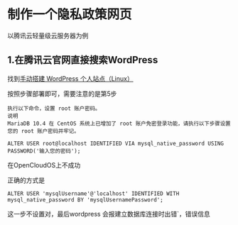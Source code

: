 # 制作一个隐私政策网页

以腾讯云轻量级云服务器为例


## 1.在腾讯云官网直接搜索WordPress

找到[手动搭建 WordPress 个人站点（Linux）](https://cloud.tencent.com/document/product/213/8044)

按照步骤部署即可，需要注意的是第5步

```
执行以下命令，设置 root 账户密码。
说明
MariaDB 10.4 在 CentOS 系统上已增加了 root 账户免密登录功能，请执行以下步骤设置您的 root 账户密码并牢记。

ALTER USER root@localhost IDENTIFIED VIA mysql_native_password USING PASSWORD('输入您的密码');

```

在OpenCloudOS上不成功

正确的方式是
```
ALTER USER 'mysqlUsername'@'localhost' IDENTIFIED WITH mysql_native_password BY 'mysqlUsernamePassword';

```
这一步不设置对，最后wordpress 会报建立数据库连接时出错`，错误信息
